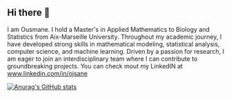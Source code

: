 ## Hi there 👋
I am Ousmane. I hold a Master's in Applied Mathematics to Biology and Statistics from Aix-Marseille University. Throughout my academic
 journey, I have developed strong skills in mathematical modeling, statistical analysis, computer science, and machine
 learning. Driven by a passion for research, I am eager to join an interdisciplinary team where I can contribute to
 groundbreaking projects. You can check mout my LinkedIN at www.linkedin.com/in/ojsane

[![Anurag's GitHub stats](https://github-readme-stats.vercel.app/api?username=Ousmane-prog)](https://github.com/anuraghazra/github-readme-stats)

